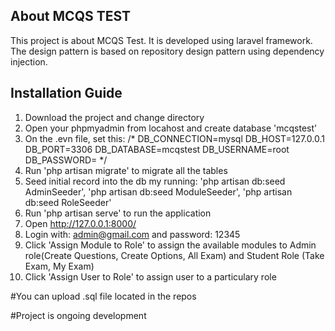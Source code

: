 

## About MCQS TEST

This project is about MCQS Test. It is developed using laravel framework. The design pattern is based on repository design pattern using dependency injection.

## Installation Guide
1. Download the project and change directory
2. Open your phpmyadmin from locahost and create database 'mcqstest'
3. On the .evn file, set this:
/*
    DB_CONNECTION=mysql
    DB_HOST=127.0.0.1
    DB_PORT=3306
    DB_DATABASE=mcqstest
    DB_USERNAME=root
    DB_PASSWORD=
*/
4. Run 'php artisan migrate' to migrate all the tables
5. Seed initial record into the db my running: 'php artisan db:seed AdminSeeder', 'php artisan db:seed ModuleSeeder', 'php artisan db:seed RoleSeeder' 
6. Run 'php artisan serve' to run the application
7. Open http://127.0.0.1:8000/
8. Login with: admin@gmail.com and password: 12345
9. Click 'Assign Module to Role' to assign the available modules to Admin role(Create Questions, Create Options, All Exam) and Student Role (Take Exam, My Exam)
10. Click 'Assign User to Role' to assign user to a particulary role

#You can upload .sql file located in the repos

#Project is ongoing development
